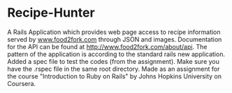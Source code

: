 # Recipe-Hunter
A Rails Application which provides web page access to recipe information served by www.food2fork.com through JSON and images. Documentation for the API can be found at http://www.food2fork.com/about/api. The pattern of the application is according to the standard rails new application. Added a spec file to test the codes (from the assignment). Make sure you have the .rspec file in the same root directory.  Made as an assignment for the course "Introduction to Ruby on Rails" by Johns Hopkins University on Coursera.
